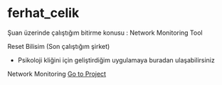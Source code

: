 # ferhat_celik
Şuan üzerinde çalıştığım bitirme konusu : Network Monitoring Tool

Reset Bilisim (Son çalıştığım şirket)
- Psikoloji kliğini için geliştirdiğim uygulamaya buradan ulaşabilirsiniz 

Network Monitoring 
[Go to Project ](https://github.com/celikferhat/ferhat_celik/tree/master/Network%20Monitoring)
